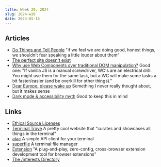 ```yaml
---
title: Week 20, 2024
slug: 2024-w20
date: 2024-05-15
---
```


## Articles

- [Do Things and Tell People](https://mikegrindle.com/posts/self-promotion)
  "if we feel we are doing good, honest things, we shouldn't fear speaking a little louder about them"
- [The perfect site doesn't exist](https://branch.climateaction.tech/issues/issue-8/the-perfect-site-doesnt-exist/)
- [Why use Web Components over traditional DOM manipulation?](https://gomakethings.com/why-use-web-components-over-traditional-dom-manipulation/)
  Good one: "If vanilla JS is a manual screwdriver, WC's are an electrical drill. You might use them for the same task, but a WC will make some tasks a bit faster/easier (and be overkill for other things)."
- [Dear Europe, please wake up](https://klinger.io/posts/eu-acc)
  Something I never really thought about, but it makes sense
- [Dark mode & accessibility myth](https://stephaniewalter.design/blog/dark-mode-accessibility-myth-debunked/)
  Good to keep this in mind

## Links

- [Ethical Source Licenses](https://ethicalsource.dev/licenses/)
- [Terminal Trove](https://terminaltrove.com)
  A pretty cool website that "curates and showcases all things in the terminal"
- [atac](https://terminaltrove.com/atac/)
  A simple API client for your terminal
- [superfile](https://github.com/MHNightCat/superfile)
  A terminal file manager
- [Extension](https://extension.js.org)
  "A plug-and-play, zero-config, cross-browser extension development tool for browser extensions"
- [The /interests Directory](https://chrisburnell.github.io/interests-directory/)

